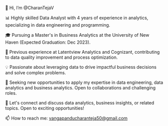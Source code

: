 👋 Hi, I’m @CharanTejaV

📊 Highly skilled Data Analyst with 4 years of experience in analytics, specializing in data engineering and programming.

🎓 Pursuing a Master's in Business Analytics at the University of New Haven (Expected Graduation: Dec 2023).

💼 Previous experience at Latentview Analytics and Cognizant, contributing to data quality improvement and process optimization.

💡 Passionate about leveraging data to drive impactful business decisions and solve complex problems.

🚀 Seeking new opportunities to apply my expertise in data engineering, data analytics and business analytics. Open to collaborations and challenging roles.

📧 Let's connect and discuss data analytics, business insights, or related topics. Open to exciting opportunities!

📫 How to reach me: vangapanducharanteja50@gmail.com

